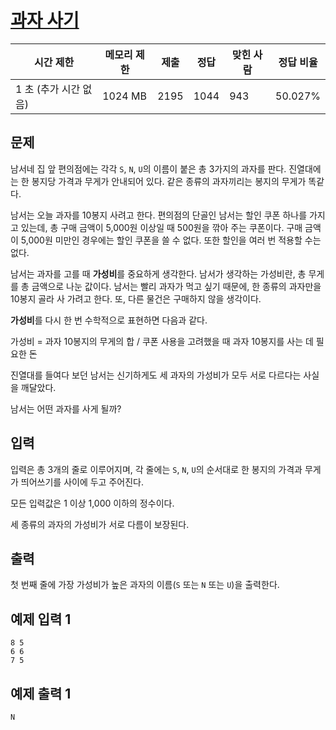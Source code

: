 # [과자 사기](https://www.acmicpc.net/problem/17450)

| 시간 제한 | 메모리 제한 | 제출 | 정답 | 맞힌 사람 | 정답 비율 |
| --- | --- | --- | --- | --- | --- |
| 1 초 (추가 시간 없음) | 1024 MB | 2195 | 1044 | 943 | 50.027% |

## 문제

남서네 집 앞 편의점에는 각각 `S`, `N`, `U`의 이름이 붙은 총 3가지의 과자를 판다. 진열대에는 한 봉지당 가격과 무게가 안내되어 있다. 같은 종류의 과자끼리는 봉지의 무게가 똑같다.

남서는 오늘 과자를 10봉지 사려고 한다. 편의점의 단골인 남서는 할인 쿠폰 하나를 가지고 있는데, 총 구매 금액이 5,000원 이상일 때 500원을 깎아 주는 쿠폰이다. 구매 금액이 5,000원 미만인 경우에는 할인 쿠폰을 쓸 수 없다. 또한 할인을 여러 번 적용할 수는 없다.

남서는 과자를 고를 때 **가성비**를 중요하게 생각한다. 남서가 생각하는 가성비란, 총 무게를 총 금액으로 나눈 값이다. 남서는 빨리 과자가 먹고 싶기 때문에, 한 종류의 과자만을 10봉지 골라 사 가려고 한다. 또, 다른 물건은 구매하지 않을 생각이다.

**가성비**를 다시 한 번 수학적으로 표현하면 다음과 같다.

가성비 = 과자 10봉지의 무게의 합 / 쿠폰 사용을 고려했을 때 과자 10봉지를 사는 데 필요한 돈

진열대를 들여다 보던 남서는 신기하게도 세 과자의 가성비가 모두 서로 다르다는 사실을 깨달았다.

남서는 어떤 과자를 사게 될까?

## 입력

입력은 총 3개의 줄로 이루어지며, 각 줄에는 `S`, `N`, `U`의 순서대로 한 봉지의 가격과 무게가 띄어쓰기를 사이에 두고 주어진다.

모든 입력값은 1 이상 1,000 이하의 정수이다.

세 종류의 과자의 가성비가 서로 다름이 보장된다.

## 출력

첫 번째 줄에 가장 가성비가 높은 과자의 이름(`S` 또는 `N` 또는 `U`)을 출력한다.

## 예제 입력 1

```
8 5
6 6
7 5

```

## 예제 출력 1

```
N
```
